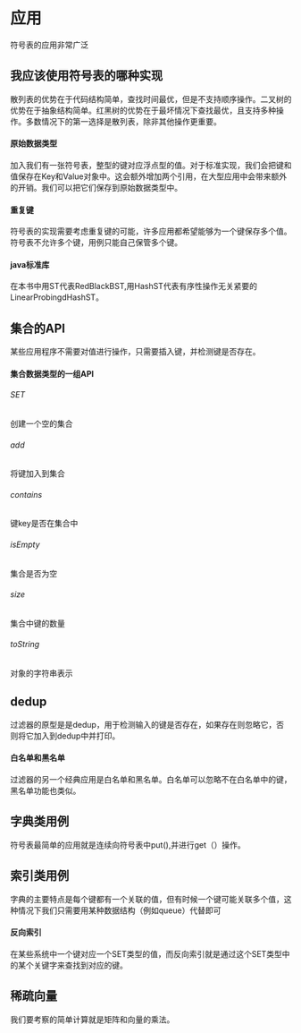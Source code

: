 # 应用

符号表的应用非常广泛

## 我应该使用符号表的哪种实现

散列表的优势在于代码结构简单，查找时间最优，但是不支持顺序操作。二叉树的优势在于抽象结构简单。红黑树的优势在于最坏情况下查找最优，且支持多种操作。多数情况下的第一选择是散列表，除非其他操作更重要。

#### 原始数据类型

加入我们有一张符号表，整型的键对应浮点型的值。对于标准实现，我们会把键和值保存在Key和Value对象中。这会额外增加两个引用，在大型应用中会带来额外的开销。我们可以把它们保存到原始数据类型中。

#### 重复键

符号表的实现需要考虑重复键的可能，许多应用都希望能够为一个键保存多个值。符号表不允许多个键，用例只能自己保管多个键。

#### java标准库

在本书中用ST代表RedBlackBST,用HashST代表有序性操作无关紧要的LinearProbingdHashST。

## 集合的API

某些应用程序不需要对值进行操作，只需要插入键，并检测键是否存在。

#### 集合数据类型的一组API

###### SET

创建一个空的集合

###### add

将键加入到集合

###### contains

键key是否在集合中

###### isEmpty

集合是否为空

###### size

集合中键的数量

###### toString

对象的字符串表示

## dedup

过滤器的原型是是dedup，用于检测输入的键是否存在，如果存在则忽略它，否则将它加入到dedup中并打印。

#### 白名单和黑名单

过滤器的另一个经典应用是白名单和黑名单。白名单可以忽略不在白名单中的键，黑名单功能也类似。

## 字典类用例

符号表最简单的应用就是连续向符号表中put(),并进行get（）操作。

## 索引类用例

字典的主要特点是每个键都有一个关联的值，但有时候一个键可能关联多个值，这种情况下我们只需要用某种数据结构（例如queue）代替即可

#### 反向索引

在某些系统中一个键对应一个SET类型的值，而反向索引就是通过这个SET类型中的某个关键字来查找到对应的键。

## 稀疏向量

我们要考察的简单计算就是矩阵和向量的乘法。